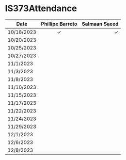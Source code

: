 # IS373Attendance



| Date          | Phillipe Barreto      | Salmaan Saeed     |
| ------------- | :-------------------: | ------------:     |
| 10/18/2023    |    &check;            |  &check;          |
| 10/20/2023    |                       |                   |
| 10/25/2023    |                       |                   |
| 10/27/2023    |                       |                   |
| 11/1/2023     |                       |                   |
| 11/3/2023     |                       |                   |
| 11/8/2023     |                       |                   |
| 11/10/2023    |                       |                   |
| 11/15/2023    |                       |                   |
| 11/17/2023    |                       |                   |
| 11/22/2023    |                       |                   |
| 11/24/2023    |                       |                   |
| 11/29/2023    |                       |                   |
| 12/1/2023     |                       |                   |
| 12/6/2023     |                       |                   |
| 12/8/2023     |                       |                   |


